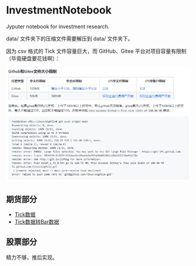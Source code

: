 # InvestmentNotebook

Jyputer notebook for investment research.

data/ 文件夹下的压缩文件需要解压到 data/ 文件夹下。

因为 csv 格式的 Tick 文件容量巨大，而 GitHub、Gitee 平台对项目容量有限制（毕竟硬盘要花钱啊）：

![平台对项目容量的限制](docs/large_file.png)


## 期货部分

- [Tick数据](tick_data.ipynb)
- [Tick数据转Bar数据](tick2bar.ipynb)


## 股票部分

精力不够，推后实现。

